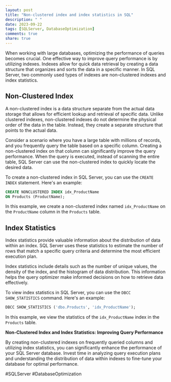 ```yaml
---
layout: post
title: "Non-clustered index and index statistics in SQL"
description: " "
date: 2023-09-22
tags: [SQLServer, DatabaseOptimization]
comments: true
share: true
---
```


When working with large databases, optimizing the performance of queries becomes crucial. One effective way to improve query performance is by utilizing indexes. Indexes allow for quick data retrieval by creating a data structure that organizes and sorts the data in a specific manner. In SQL Server, two commonly used types of indexes are non-clustered indexes and index statistics.

## Non-Clustered Index

A non-clustered index is a data structure separate from the actual data storage that allows for efficient lookup and retrieval of specific data. Unlike clustered indexes, non-clustered indexes do not determine the physical order of the data in the table. Instead, they create a separate structure that points to the actual data.

Consider a scenario where you have a large table with millions of records, and you frequently query the table based on a specific column. Creating a non-clustered index on that column can significantly improve the query performance. When the query is executed, instead of scanning the entire table, SQL Server can use the non-clustered index to quickly locate the desired data.

To create a non-clustered index in SQL Server, you can use the `CREATE INDEX` statement. Here's an example:

```sql
CREATE NONCLUSTERED INDEX idx_ProductName
ON Products (ProductName);
```

In this example, we create a non-clustered index named `idx_ProductName` on the `ProductName` column in the `Products` table.

## Index Statistics

Index statistics provide valuable information about the distribution of data within an index. SQL Server uses these statistics to estimate the number of rows that match a specific query criteria and determine the most efficient execution plan.

Index statistics include details such as the number of unique values, the density of the index, and the histogram of data distribution. This information helps the query optimizer make informed decisions on how to retrieve data effectively.

To view index statistics in SQL Server, you can use the `DBCC SHOW_STATISTICS` command. Here's an example:

```sql
DBCC SHOW_STATISTICS ('dbo.Products', 'idx_ProductName');
```

In this example, we view the statistics of the `idx_ProductName` index in the `Products` table.

**Non-Clustered Index and Index Statistics: Improving Query Performance**

By creating non-clustered indexes on frequently queried columns and utilizing index statistics, you can significantly enhance the performance of your SQL Server database. Invest time in analyzing query execution plans and understanding the distribution of data within indexes to fine-tune your database for optimal performance.

#SQLServer #DatabaseOptimization